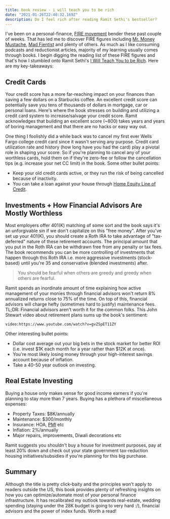 ```yaml
---
title: book review - i will teach you to be rich
date: "2021-01-26T22:40:32.169Z"
description: Do I feel rich after reading Ramit Sethi's bestseller?
---
```


I've been on a personal-finance, [FIRE movement](https://en.wikipedia.org/wiki/FIRE_movement) bender these past couple of weeks. That has led me to discover FIRE figures including [Mr. Money Mustache](mrmoneymustache.com), [Mad Fientist](https://www.madfientist.com/) and plenty of others. As much as I like consuming podcasts and reductionist articles, majority of my learning usually comes through books. I begin digging the reading list of these FIRE figures and that's how I stumbled onto Ramit Sethi's [I Will Teach You to be Rich](https://www.goodreads.com/book/show/40591670-i-will-teach-you-to-be-rich). Here are my key-takeaways:

## Credit Cards

Your credit score has a more far-reaching impact on your finances than saving a few dollars on a Starbucks coffee. An excellent credit score can potentially save you tens of thousands of dollars in mortgage, car or personal loans. Here's where the book stresses on building and utilizing a credit card system to increase/salvage your credit score. Ramit acknowledges that building an excellent score (~800) takes years and years of boring management and that there are no hacks or easy way out. 

One thing I foolishly did a while back was to cancel my first ever Wells Fargo college credit card since it wasn't serving any purpose. Credit card utilization rate and history (how long have you had the card) play a pivotal role in shaping your score. So if you're planning to cancel any of your worthless cards, hold them on if they're zero-fee or follow the cancellation tips (e.g. increase your net CC limit) in the book. Some other bullet points:

- Keep your old credit cards active, or they run the risk of being cancelled because of inactivity.
- You can take a loan against your house through [Home Equity Line of Credit](https://www.bankrate.com/home-equity/heloc-rates/).


## Investments + How Financial Advisors Are Mostly Worthless

Most employers offer 401(K) matching of some sort and the book says it's an unforgivable sin if we don't capitalize on this "free money". After you've set up your 401(K), you should create a Roth IRA to take advantage of "tax-deferred" nature of these retirement accounts. The principal amount that you put in the Roth IRA can be withdrawn free from any penalty or tax fees. The book recommends you can be more controlling of investments that happen through this Roth IRA i.e. more aggressive investments (stock-based) until you're 35 and conservative (blended investments) after.

> You should be fearful when others are greedy and greedy when others are fearful.

Ramit spends an inordinate amount of time explaining how active management of your monies through financial advisors won't return 8% annualized returns close to 75% of the time. On top of this, financial advisors will charge hefty (sometimes hard to justify) maintenance fees. TL;DR: Financial advisors aren't worth it for the common folks. This John Stewart video about retirement plans sums up the book's sentiment:

`video:https://www.youtube.com/watch?v=gvZSpET11ZY`

Other interesting bullet points:

- Dollar cost average out your big bets in the stock market for better ROI (i.e. invest $1K each month for a year rather than $12K at once).
- You're most likely losing money through your high-interest savings account because of inflation.
- Take a 40-50 year outlook on investing.

## Real Estate Investing

Buying a house only makes sense for good income earners if you're planning to stay more than 7 years. Buying has a plethora of miscellaneous expenses:

- Property Taxes: $8K/annually
- Maintenance: $300/monthly
- Insurance: HOA, [PMI](https://www.investopedia.com/mortgage/insurance/) etc
- Inflation: 2%/annually
- Major repairs, improvements, Diwali decorations etc

Ramit suggests you shouldn't buy a house for investment purposes, pay at least 20% down and check out your state government tax-reduction housing initiatives/subsidies if you're planning for this big purchase.

## Summary

Although the title is pretty click-baity and the principles won't apply to readers outside the US, this book provides plenty of refreshing insights on how you can optimize/automate most of your personal finance infrastructure. It has recalibrated my outlook towards real-estate, wedding spending (staying under the 28K budget is going to very hard :/), financial advisors and the power of index funds. Worth a read!

